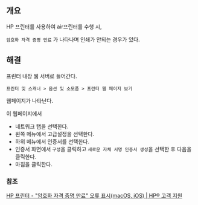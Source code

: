 ## 개요

HP 프린터를 사용하여 air프린터를 수행 시,

 `암호화 자격 증명 만료` 가 나타나며 인쇄가 안되는 경우가 있다.

## 해결

프린터 내장 웹 서버로 들어간다. 

```
프린터 및 스캐너 > 옵션 및 소모품 > 프린터 웹 페이지 보기
```

웹페이지가 나타난다. 

이 웹페이지에서 

* 네트워크 탭을 선택한다. 
* 왼쪽 메뉴에서 고급설정을 선택한다. 
* 하위 메뉴에서 인증서를 선택한다. 
* 인증서 화면에서 `구성`을 클릭하고 `새로운 자체 서명 인증서 생성`을 선택한 후 다음을 클릭한다.
* 마침을 클릭한다. 





### 참조

[HP 프린터 - "암호화 자격 증명 만료" 오류 표시(macOS, iOS) | HP® 고객 지원](https://support.hp.com/kr-ko/document/c06503199)